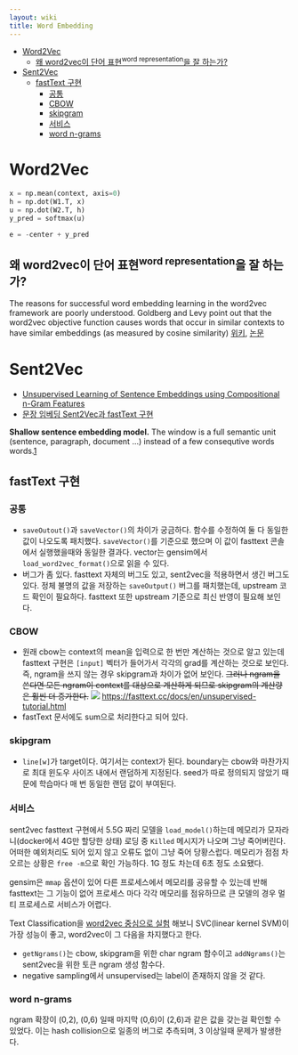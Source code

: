 ```yaml
---
layout: wiki 
title: Word Embedding
---
```


<!-- TOC -->

- [Word2Vec](#word2vec)
    - [왜 word2vec이 단어 표현<sup>word representation</sup>을 잘 하는가?](#왜-word2vec이-단어-표현word-representation을-잘-하는가)
- [Sent2Vec](#sent2vec)
    - [fastText 구현](#fasttext-구현)
        - [공통](#공통)
        - [CBOW](#cbow)
        - [skipgram](#skipgram)
        - [서비스](#서비스)
        - [word n-grams](#word-n-grams)

<!-- /TOC -->

# Word2Vec
```python
x = np.mean(context, axis=0)
h = np.dot(W1.T, x)
u = np.dot(W2.T, h)
y_pred = softmax(u)

e = -center + y_pred
```

## 왜 word2vec이 단어 표현<sup>word representation</sup>을 잘 하는가?
The reasons for successful word embedding learning in the word2vec framework are poorly understood. Goldberg and Levy point out that the word2vec objective function causes words that occur in similar contexts to have similar embeddings (as measured by cosine similarity) [위키](https://en.wikipedia.org/wiki/Word2vec#Analysis), [논문](https://arxiv.org/abs/1402.3722)

# Sent2Vec
- [Unsupervised Learning of Sentence Embeddings using Compositional n-Gram Features](https://arxiv.org/abs/1703.02507)  
- [문장 임베딩 Sent2Vec과 fastText 구현](http://docs.likejazz.com/sent2vec/)

**Shallow sentence embedding model.** The window is a full semantic unit (sentence, paragraph, document ...) instead of a few consequtive words words.[1]

[1]: http://ad-publications.informatik.uni-freiburg.de/theses/Bachelor_Jon_Ezeiza_2017_presentation.pdf

## fastText 구현
### 공통
- `saveOutout()`과 `saveVector()`의 차이가 궁금하다. 함수를 수정하여 둘 다 동일한 값이 나오도록 패치했다. `saveVector()`를 기준으로 했으며 이 값이 fasttext 콘솔에서 실행했을때와 동일한 결과다. vector는 gensim에서 `load_word2vec_format()`으로 읽을 수 있다.
- 버그가 좀 있다. fasttext 자체의 버그도 있고, sent2vec을 적용하면서 생긴 버그도 있다. 정체 불명의 값을 저장하는 `saveOutput()` 버그를 패치했는데, upstream 코드 확인이 필요하다. fasttext 또한 upstream 기준으로 최신 반영이 필요해 보인다.

### CBOW
- 원래 cbow는 context의 mean을 입력으로 한 번만 계산하는 것으로 알고 있는데 fasttext 구현은 `[input]` 벡터가 들어가서 각각의 grad를 계산하는 것으로 보인다. 즉, ngram을 쓰지 않는 경우 skipgram과 차이가 없어 보인다. ~~그러나 ngram을 쓴다면 모든 ngram이 context를 대상으로 계산하게 되므로 skipgram의 계산량은 훨씬 더 증가한다.~~
![](https://fasttext.cc/img/cbo_vs_skipgram.png)
<https://fasttext.cc/docs/en/unsupervised-tutorial.html>
- fastText 문서에도 sum으로 처리한다고 되어 있다.

### skipgram
- `line[w]`가 target이다. 여기서는 context가 된다. boundary는 cbow와 마찬가지로 최대 윈도우 사이즈 내에서 랜덤하게 지정된다. seed가 따로 정의되지 않았기 때문에 학습마다 매 번 동일한 랜덤 값이 부여된다.

### 서비스
sent2vec fasttext 구현에서 5.5G 짜리 모델을 `load_model()`하는데 메모리가 모자라니(docker에서 4G만 할당한 상태) 로딩 중 `Killed` 메시지가 나오며 그냥 죽어버린다. 어떠한 예외처리도 되어 있지 않고 오류도 없이 그냥 죽어 당황스럽다. 메모리가 점점 차오르는 상황은 `free -m`으로 확인 가능하다. 1G 정도 차는데 6초 정도 소요됐다.

gensim은 `mmap` 옵션이 있어 다른 프로세스에서 메모리를 공유할 수 있는데 반해 fasttext는 그 기능이 없어 프로세스 마다 각각 메모리를 점유하므로 큰 모델의 경우 멀티 프로세스로 서비스가 어렵다.

Text Classification을 [word2vec 중심으로 실험](http://nadbordrozd.github.io/blog/2016/05/20/text-classification-with-word2vec/) 해보니 SVC(linear kernel SVM)이 가장 성능이 좋고, word2vec이 그 다음을 차지했다고 한다.

- `getNgrams()`는 cbow, skipgram을 위한 char ngram 함수이고 `addNgrams()`는 sent2vec을 위한 토큰 ngram 생성 함수다.
- negative sampling에서 unsupervised는 label이 존재하지 않을 것 같다.

### word n-grams
ngram 확장이 (0,2), (0,6) 일때 마지막 (0,6)이 (2,6)과 같은 값을 갖는걸 확인할 수 있었다. 이는 hash collision으로 일종의 버그로 추측되며, 3 이상일때 문제가 발생한다.